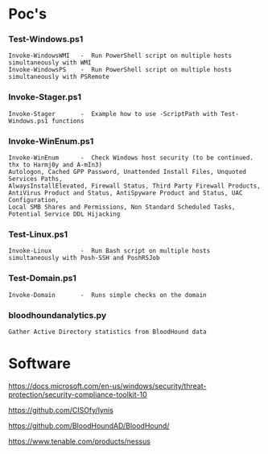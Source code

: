 # Poc's
### Test-Windows.ps1
	Invoke-WindowsWMI	-  Run PowerShell script on multiple hosts simultaneously with WMI
	Invoke-WindowsPS	-  Run PowerShell script on multiple hosts simultaneously with PSRemote

### Invoke-Stager.ps1
	Invoke-Stager		-  Example how to use -ScriptPath with Test-Windows.ps1 functions
	
### Invoke-WinEnum.ps1
	Invoke-WinEnum		-  Check Windows host security (to be continued. thx to Harmj0y and A-mIn3)
	Autologon, Cached GPP Password, Unattended Install Files, Unquoted Services Paths,
	AlwaysInstallElevated, Firewall Status, Third Party Firewall Products, 
	AntiVirus Product and Status, AntiSpyware Product and Status, UAC Configuration,
	Local SMB Shares and Permissions, Non Standard Scheduled Tasks, Potential Service DDL Hijacking
	
### Test-Linux.ps1
	Invoke-Linux		-  Run Bash script on multiple hosts simultaneously with Posh-SSH and PoshRSJob

### Test-Domain.ps1
	Invoke-Domain		-  Runs simple checks on the domain

### bloodhoundanalytics.py
	Gather Active Directory statistics from BloodHound data

# Software

https://docs.microsoft.com/en-us/windows/security/threat-protection/security-compliance-toolkit-10

https://github.com/CISOfy/lynis

https://github.com/BloodHoundAD/BloodHound/

https://www.tenable.com/products/nessus
